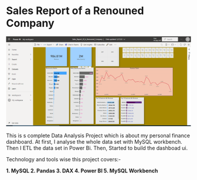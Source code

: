 # Sales Report of a Renouned Company




![](t.PNG)



This is s complete Data Analysis Project which is about my personal finance dashboard. At first, I analyse the whole data set with MySQL workbench. Then I ETL the data set in Power Bi. Then, Started to build the dashboad ui.



Technology and tools wise this project covers:-

**1. MySQL
2. Pandas
3. DAX
4. Power BI
5. MySQL Workbench**

